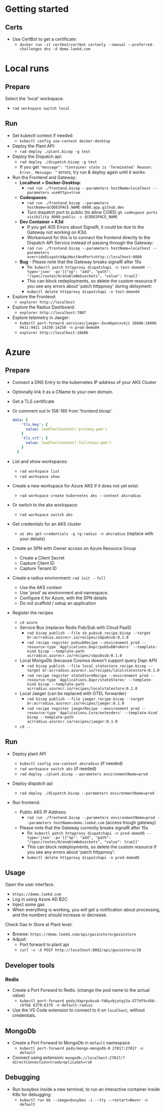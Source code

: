 # Getting started

## Certs
- Use CertBot to get a certificate:
  - `docker run -it certbot/certbot certonly --manual --preferred-challenges dns -d demo.loekd.com`

# Local runs

## Prepare 

Select the 'local' workspace.
  - `rad workspace switch local`

## Run

- Set kubectl context if needed:
    - `kubectl config use-context docker-desktop`    
- Deploy the Plant API:
    - `rad deploy ./plant.bicep -g test`
- Deploy the Dispatch api:
    - `rad deploy ./dispatch.bicep -g test`
    - If you get `"message": "Container state is 'Terminated' Reason: Error, Message: "` errors, try run & deploy again until it works
- Run the Frontend and Gateway:
    - **Localhost + Docker-Desktop**:        
        - `rad run ./frontend.bicep --parameters hostName=localhost --parameters useHttps=true` 
    - **Codespaces**:
        - `rad run ./frontend.bicep --parameters hostName=$CODESPACE_NAME-8080.app.github.dev`
        - Turn dispatch port to public (to allow CORS)
            `gh codespace ports visibility 8080:public -c $CODESPACE_NAME`
    - **Dev Container + K3d** 
        - If you get 405 Errors about SignalR, it could be due to the Gateway not working on K3d.
        - Workaround for this is to connect the frontend directly to the Dispatch API Service instead of passing through the Gateway:
        - `rad run ./frontend.bicep --parameters hostName=localhost --parameters overrideDispatchApiHostAndPort=http://localhost:8080`
    - **Bug** - Please note that the Gateway breaks signalR after 15s
        - fix: `kubectl patch httpproxy dispatchapi -n test-demo04 --type='json' -p='[{"op": "add", "path": "/spec/routes/0/enableWebsockets", "value": true}]'`
        - This can block redeployments, so delete the custom resource if you see any errors about 'patch httpproxy' during deloyment:
        - `kubectl delete httpproxy dispatchapi -n test-demo04`
- Explore the Frontend:
    - `explorer http://localhost`
- Explore the Radius Dashboard:
    - `explorer http://localhost:7007`
- Explore telemetry in Jaeger:
    - `kubectl port-forward services/jaeger-dxvmbpocxv4js 16686:16686 9411:9411 14250:14250 -n prod-demo04`
    - `explorer http://localhost:16686`

# Azure

## Prepare
- Connect a DNS Entry to the kubernetes IP address of your AKS Cluster
- Optionally link it as a CName to your own domain.
- Get a TLS certificate
- Or comment out ln 158-165 from 'frontend.bicep'.
  ```yaml
  data: {
      'tls.key': {
        value: loadTextContent('privkey.pem')
      }
      'tls.crt': {
        value: loadTextContent('fullchain.pem')
      }
    }
  ```

- List and show workspaces:
    - `rad workspace list`
    - `rad workspace show`

- Create a new workspace for Azure AKS if it does not yet exist:
    - `rad workspace create kubernetes aks --context aksradius`

- Or switch to the aks workspace:
  - `rad workspace switch aks`

- Get credentials for an AKS cluster
    - `az aks get-credentials -g rg-radius -n aksradius` (replace with your details)

- Create an SPN with Owner access on Azure Resource Group
    - Create a Client Secret
    - Capture Client ID
    - Capture Tenant ID

- Create a radius environment: `rad init --full`
    - Use the AKS context
    - Use 'prod' as environment and namespace.
    - Configure it for Azure, with the SPN details
    - Do not scaffold / setup an application
    
- Register the recipes
    - `cd azure`
    - Service Bus (replaces Redis Pub/Sub with Cloud PaaS) 
        - `rad bicep publish --file sb_pubsub_recipe.bicep --target br:acrradius.azurecr.io/recipes/sbpubsub:0.1.0`
        - `rad recipe register pubsubRecipe --environment prod --resource-type 'Applications.Dapr/pubSubBrokers' --template-kind bicep --template-path acrradius.azurecr.io/recipes/sbpubsub:0.1.0`
    - Local MongoDb (because Cosmos doesn't support query Dapr API)
        - `rad bicep publish --file local_statestore_recipe.bicep --target br:acrradius.azurecr.io/recipes/localstatestore:0.1.0`
        - `rad recipe register stateStoreRecipe --environment prod --resource-type 'Applications.Dapr/stateStores' --template-kind bicep --template-path acrradius.azurecr.io/recipes/localstatestore:0.1.0`
    - Local Jaeger (can be replaced with OTEL forwarder)
        - `rad bicep publish --file jaeger_recipe.bicep --target br:acrradius.azurecr.io/recipes/jaeger:0.1.0`
        - `rad recipe register jaegerRecipe --environment prod --resource-type 'Applications.Core/extenders' --template-kind bicep --template-path acrradius.azurecr.io/recipes/jaeger:0.1.0`
    - `cd ..`

## Run

- Deploy plant API
    - `kubectl config use-context aksradius` (if needed)
    - `rad workspace switch aks` (if needed)
    - `rad deploy ./plant.bicep --parameters environmentName=prod`
- Deploy dispatch api
    - `rad deploy ./dispatch.bicep --parameters environmentName=prod`

- Run frontend:        
    - Public AKS IP Address:        
        - `rad run ./frontend.bicep --parameters environmentName=prod --parameters hostName=demo.loekd.com` (access trough gateway)     
    - Please note that the Gateway currently breaks signalR after 15s
        - fix: `kubectl patch httpproxy dispatchapi -n prod-demo05 --type='json' -p='[{"op": "add", "path": "/spec/routes/0/enableWebsockets", "value": true}]'`
        - This can block redeployments, so delete the custom resource if you see any errors about 'patch httpproxy':
        - `kubectl delete httpproxy dispatchapi -n prod-demo05`

## Usage

Open the user interface.
- `https://demo.loekd.com`
- Log in using Azure AD B2C
- Inject some gas 
- When everything is working, you will get a notification about processing, and the numbers should increase or decrease.

Check Gas In Store at Plant level:
- Browse:
    `https://demo.loekd.com/api/gasinstore/gasinstore`
- Adjust:
    - Port forward to plant api
    - `curl -v -X POST http://localhost:8082/api/gasinstore/20`


## Developer tools

### Redis
- Create a Port Forward to Redis. (change the pod name to the actual value)
    - `kubectl port-forward pods/daprpubsub-fd6yvbjatqj5a-577df9c456-cbfbb 6379:6379 -n default-radius`
- Use the VS Code extension to connect to it on `localhost`, without credentials.


## MongoDb
- Create a Port Forward to MongoDb in `default` namespace
    - `kubectl port-forward pods/mongo-mongodb-0 27017:27017 -n default`
- Connect using extension: `mongodb://localhost:27017/?directConnection=true&replicaSet=rs0`

## Debugging
- Run busybox inside a new terminal, to run an interactive container inside K8s for debugging:
    - `kubectl run bb --image=busybox -i --tty --restart=Never -n default` 